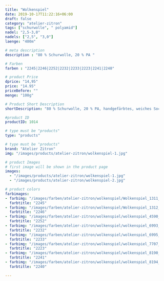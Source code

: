 ```yaml
---
title: "Wolkenspiel"
date: 2019-10-17T11:22:16+06:00
draft: false
category: "atelier-zitron"
tags: ["schurwolle", " polyamid"]	
nadel: "2,5-3,0" 
nadels: ["2,5", "3,0"] 
laenge: "400m"	

# meta description
description : "80 % Schurwolle, 20 % PA "

# Farben
farben : "2245|2246|2252|2232|2233|2223|2241|2240"

# product Price
dprice: "14,95"
price: "14.95"
priceBefore: ""
menge: "100g"

# Product Short Description
shortDescription: "80 % Schurwolle, 20 % PA, handgefärbtes, weiches Sockengarn"

#product ID
productID: 1014

# type must be "products"
type: "products"

# type must be "products"
brand: "Atelier Zitron"
img: "/images/products/atelier-zitron/wolkenspiel-1.jpg"   

# product Images
# first image will be shown in the product page
images:
  - "/images/products/atelier-zitron/wolkenspiel-1.jpg"
  - "/images/products/atelier-zitron/wolkenspiel-2.jpg"

# product colors
farbimages:
- farbimg: "/images/farben/atelier-zitron/wolkenspiel/Wolkenspiel_1311_2245_1.jpg"	
  farbtitle: "2245"
- farbimg: "/images/farben/atelier-zitron/wolkenspiel/Wolkenspiel_1312_2246_1.jpg"	
  farbtitle: "2246"
- farbimg: "/images/farben/atelier-zitron/wolkenspiel/wolkenspiel_4590_2252_1.jpg"	
  farbtitle: "2252"
- farbimg: "/images/farben/atelier-zitron/wolkenspiel/wolkenspiel_6993_2232_1.jpg"	
  farbtitle: "2232"
- farbimg: "/images/farben/atelier-zitron/wolkenspiel/wolkenspiel_6995_2233_1.jpg"	
  farbtitle: "2233"
- farbimg: "/images/farben/atelier-zitron/wolkenspiel/wolkenspiel_7707_2223_1.jpg"	
  farbtitle: "2223"
- farbimg: "/images/farben/atelier-zitron/wolkenspiel/wolkenspiel_8190_2241_1.jpg"	
  farbtitle: "2241"
- farbimg: "/images/farben/atelier-zitron/wolkenspiel/wolkenspiel_8194_2240_1.jpg"	
  farbtitle: "2240"

---
```



